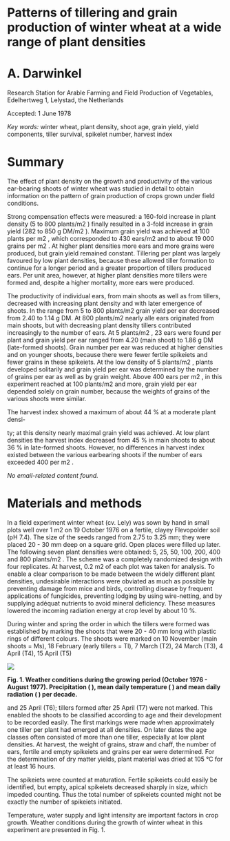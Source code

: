 
# **Patterns of tillering and grain production of winter wheat at a wide range of plant densities**

# A. Darwinkel

Research Station for Arable Farming and Field Production of Vegetables, Edelhertweg 1, Lelystad, the Netherlands

Accepted: 1 June 1978

*Key words:* winter wheat, plant density, shoot age, grain yield, yield components, tiller survival, spikelet number, harvest index

# **Summary**

The effect of plant density on the growth and productivity of the various ear-bearing shoots of winter wheat was studied in detail to obtain information on the pattern of grain production of crops grown under field conditions.

Strong compensation effects were measured: a 160-fold increase in plant density (5 to 800 plants/m2 ) finally resulted in a 3-fold increase in grain yield (282 to 850 g DM/m2 ). Maximum grain yield was achieved at 100 plants per m2 , which corresponded to 430 ears/m2 and to about 19 000 grains per m2 . At higher plant densities more ears and more grains were produced, but grain yield remained constant. Tillering per plant was largely favoured by low plant densities, because these allowed tiller formation to continue for a longer period and a greater proportion of tillers produced ears. Per unit area, however, at higher plant densities more tillers were formed and, despite a higher mortality, more ears were produced.

The productivity of individual ears, from main shoots as well as from tillers, decreased with increasing plant density and with later emergence of shoots. In the range from 5 to 800 plants/m2 grain yield per ear decreased from 2.40 to 1.14 g DM. At 800 plants/m2 nearly alle ears originated from main shoots, but with decreasing plant density tillers contributed increasingly to the number of ears. At 5 plants/m2 , 23 ears were found per plant and grain yield per ear ranged from 4.20 (main shoot) to 1.86 g DM (late-formed shoots). Grain number per ear was reduced at higher densities and on younger shoots, because there were fewer fertile spikeiets and fewer grains in these spikeiets. At the low density of 5 plants/m2 , plants developed solitarily and grain yield per ear was determined by the number of grains per ear as well as by grain weight. Above 400 ears per m2 , in this experiment reached at 100 plants/m2 and more, grain yield per ear depended solely on grain number, because the weights of grains of the various shoots were similar.

The harvest index showed a maximum of about 44 % at a moderate plant densi-

ty; at this density nearly maximal grain yield was achieved. At low plant densities the harvest index decreased from 45 % in main shoots to about 36 % in late-formed shoots. However, no differences in harvest index existed between the various earbearing shoots if the number of ears exceeded 400 per m2 .




_No email-related content found._



# **Materials and methods**

In a field experiment winter wheat (cv. Lely) was sown by hand in small plots well over 1 m2 on 19 October 1976 on a fertile, clayey Flevopolder soil (pH 7.4). The size of the seeds ranged from 2.75 to 3.25 mm; they were placed 20 - 30 mm deep on a square grid. Open places were filled up later. The following seven plant densities were obtained: 5, 25, 50, 100, 200, 400 and 800 plants/m2 . The scheme was a completely randomized design with four replicates. At harvest, 0.2 m2 of each plot was taken for analysis. To enable a clear comparison to be made between the widely different plant densities, undesirable interactions were obviated as much as possible by preventing damage from mice and birds, controlling disease by frequent applications of fungicides, preventing lodging by using wire-netting, and by supplying adéquat nutrients to avoid mineral deficiency. These measures lowered the incoming radiation energy at crop level by about 10 %.

During winter and spring the order in which the tillers were formed was established by marking the shoots that were 20 - 40 mm long with plastic rings of different colours. The shoots were marked on 10 November (main shoots = Ms), 18 February (early tillers = Tl), 7 March (T2), 24 March (T3), 4 April (T4), 15 April (T5)

![](_page_2_Figure_5.jpeg)

**Fig. 1. Weather conditions during the growing period (October 1976 - August 1977). Precipitation ( ), mean daily temperature ( ) and mean daily radiation ( ) per decade.** 

and 25 April (T6); tillers formed after 25 April (T7) were not marked. This enabled the shoots to be classified according to age and their development to be recorded easily. The first markings were made when approximately one tiller per plant had emerged at all densities. On later dates the age classes often consisted of more than one tiller, especially at low plant densities. At harvest, the weight of grains, straw and chaff, the number of ears, fertile and empty spikeiets and grains per ear were determined. For the determination of dry matter yields, plant material was dried at 105 °C for at least 16 hours.

The spikeiets were counted at maturation. Fertile spikeiets could easily be identified, but empty, apical spikeiets decreased sharply in size, which impeded counting. Thus the total number of spikeiets counted might not be exactly the number of spikeiets initiated.

Temperature, water supply and light intensity are important factors in crop growth. Weather conditions during the growth of winter wheat in this experiment are presented in Fig. 1.

###